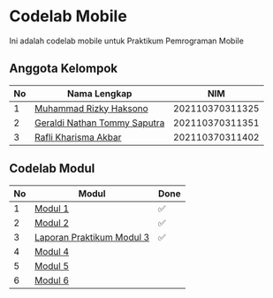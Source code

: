 # Codelab Mobile

Ini adalah codelab mobile untuk Praktikum Pemrograman Mobile

## Anggota Kelompok

| No  | Nama Lengkap                                                     | NIM             |
| --- | ---------------------------------------------------------------- | --------------- |
| 1   | [Muhammad Rizky Haksono](https://github.com/rizkyhaksono)        | 202110370311325 |
| 2   | [Geraldi Nathan Tommy Saputra](https://github.com/GeraldiNathan) | 202110370311351 |
| 3   | [Rafli Kharisma Akbar](https://github.com/raflikharisma)         | 202110370311402 |

## Codelab Modul

| No  | Modul                                                                                         | Done |
| --- | --------------------------------------------------------------------------------------------- | ---- |
| 1   | [Modul 1](https://github.com/rizkyhaksono/codelab_mobile/tree/main/modul-1)                   | ✅   |
| 2   | [Modul 2](https://github.com/rizkyhaksono/codelab_mobile/tree/main/modul-2)                   | ✅   |
| 3   | [Laporan Praktikum Modul 3](https://github.com/rizkyhaksono/codelab_mobile/tree/main/modul-3) | ✅   |
| 4   | [Modul 4](https://github.com/rizkyhaksono/codelab_mobile/tree/main/modul-4)                   |      |
| 5   | [Modul 5]()                                                                                   |      |
| 6   | [Modul 6]()                                                                                   |      |
